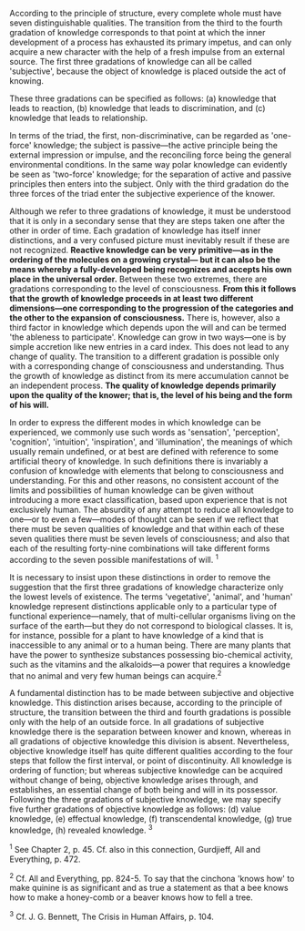 According to the principle of structure, every complete whole must have seven distinguishable qualities. The transition from the third to the fourth gradation of knowledge corresponds to that point at which the inner development of a process has exhausted its primary impetus, and can only acquire a new character with the help of a fresh impulse from an external source. The first three gradations of knowledge can all be called 'subjective', because the object of knowledge is placed outside the act of knowing. 

These three gradations can be specified as follows: 
(a) knowledge that leads to reaction, 
(b) knowledge that leads to discrimination, and 
(c) knowledge that leads to relationship. 

In terms of the triad, the first, non-discriminative, can be regarded as 'one-force' knowledge; the subject is passive—the active principle being the external impression or impulse, and the reconciling force being the general environmental conditions. In the same way polar knowledge can evidently be seen as 'two-force' knowledge; for the separation of active and passive principles then enters into the subject. Only with the third gradation do the three forces of the triad enter the subjective experience of the knower. 

Although we refer to three gradations of knowledge, it must be understood that it is only in a secondary sense that they are steps taken one after the other in order of time. Each gradation of knowledge has itself inner distinctions, and a very confused picture must inevitably result if these are not recognized. **Reactive knowledge can be very primitive—as in the ordering of the molecules on a growing crystal— but it can also be the means whereby a fully-developed being recognizes and accepts his own place in the universal order.**  Between these two extremes, there are gradations corresponding to the level of consciousness. **From this it follows that the growth of knowledge proceeds in at least two different dimensions—one corresponding to the progression of the categories and the other to the expansion of consciousness.** There is, however, also a third factor in knowledge which depends upon the will and can be termed 'the ableness to participate'. Knowledge can grow in two ways—one is by simple accretion like new entries in a card index. This does not lead to any change of quality. The transition to a different gradation is possible only with a corresponding change of consciousness and understanding. Thus the growth of knowledge as distinct from its mere accumulation cannot be an independent process. **The quality of knowledge depends primarily upon the quality of the knower; that is, the level of his being and the form of his will.** 

In order to express the different modes in which knowledge can be experienced, we commonly use such words as 'sensation', 'perception', 'cognition', 'intuition', 'inspiration', and 'illumination', the meanings of which usually remain undefined, or at best are defined with reference to some artificial theory of knowledge. In such definitions there is invariably a confusion of knowledge with elements that belong to consciousness and understanding. For this and other reasons, no consistent account of the limits and possibilities of human knowledge can be given without introducing a more exact classification, based upon experience that is not exclusively human. The absurdity of any attempt to reduce all knowledge to one—or to even a few—modes of thought can be seen if we reflect that there must be seven qualities of knowledge and that within each of these seven qualities there must be seven levels of consciousness; and also that each of the resulting forty-nine combinations will take different forms according to the seven possible manifestations of will. <sup>1</sup>

It is necessary to insist upon these distinctions in order to remove the suggestion that the first three gradations of knowledge characterize only the lowest levels of existence. The terms 'vegetative', 'animal', and 'human' knowledge represent distinctions applicable only to a particular type of functional experience—namely, that of multi-cellular organisms living on the surface of the earth—but they do not correspond to biological classes. It is, for instance, possible for a plant to have knowledge of a kind that is inaccessible to any animal or to a human being. There are many plants that have the power to synthesize substances possessing bio-chemical activity, such as the vitamins and the alkaloids—a power that requires a knowledge that no animal and very few human beings can acquire.<sup>2</sup>

A fundamental distinction has to be made between subjective and objective knowledge. This distinction arises because, according to the principle of structure, the transition between the third and fourth gradations is possible only with the help of an outside force. In all gradations of subjective knowledge there is the separation between knower and known, whereas in all gradations of objective knowledge this division is absent. Nevertheless, objective knowledge itself has quite different qualities according to the four steps that follow the first interval, or point of discontinuity. All knowledge is ordering of function; but whereas subjective knowledge can be acquired without change of being, objective knowledge arises through, and establishes, an essential change of both being and will in its possessor. Following the three gradations of subjective knowledge, we may specify five further gradations of objective knowledge as follows: 
(d) value knowledge, 
(e) effectual knowledge, 
(f) transcendental knowledge, 
(g) true knowledge,
(h) revealed knowledge. <sup>3</sup>


<sup>1</sup> See Chapter 2, p. 45. Cf. also in this connection, Gurdjieff, All and Everything, p. 472.

<sup>2</sup> Cf. All and Everything, pp. 824-5. To say that the cinchona 'knows how' to make quinine is as significant and as true a statement as that a bee knows how to make a honey-comb or a beaver knows how to fell a tree.

<sup>3</sup> Cf. J. G. Bennett, The Crisis in Human Affairs, p. 104.